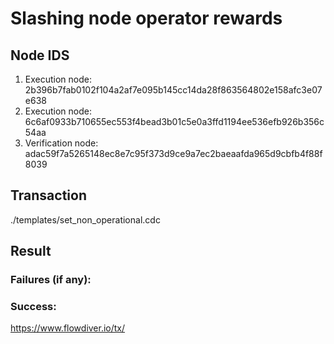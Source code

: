 # Slashing node operator rewards

## Node IDS
1. Execution node: 2b396b7fab0102f104a2af7e095b145cc14da28f863564802e158afc3e07e638
2. Execution node: 6c6af0933b710655ec553f4bead3b01c5e0a3ffd1194ee536efb926b356c54aa
3. Verification node: adac59f7a5265148ec8e7c95f373d9ce9a7ec2baeaafda965d9cbfb4f88f8039

## Transaction 
./templates/set_non_operational.cdc

## Result

### Failures (if any):

### Success:
https://www.flowdiver.io/tx/
